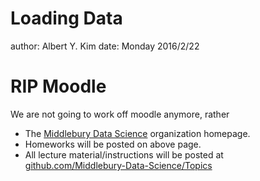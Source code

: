Loading Data
========================================================
author: Albert Y. Kim
date: Monday 2016/2/22





RIP Moodle
========================================================

We are not going to work off moodle anymore, rather

* The [Middlebury Data Science](https://github.com/Middlebury-Data-Science) organization homepage.
* Homeworks will be posted on above page.
* All lecture material/instructions will be posted at [github.com/Middlebury-Data-Science/Topics](https://github.com/Middlebury-Data-Science/Topics)


